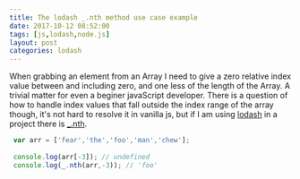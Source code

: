 ```yaml
---
title: The lodash _.nth method use case example
date: 2017-10-12 08:52:00
tags: [js,lodash,node.js]
layout: post
categories: lodash
---
```


When grabbing an element from an Array I need to give a zero relative index value between and including zero, and one less of the length of the Array. A trivial matter for even a beginer javaScript developer. There is a question of how to handle index values that fall outside the index range of the array though, it's not hard to resolve it in vanilla js, but if I am using  [lodash](https://lodash.com/) in a project there is [\_.nth](https://lodash.com/docs/4.17.4#nth).


<!-- more -->

```js
 var arr = ['fear','the','foo','man','chew'];
 
 console.log(arr[-3]); // undefined
 console.log(_.nth(arr,-3)); // 'foo'
```